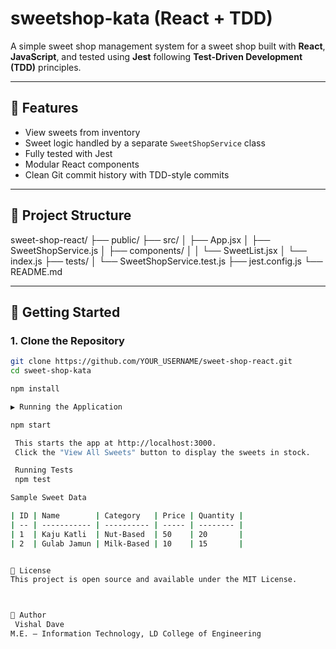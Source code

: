 #  sweetshop-kata (React + TDD)

A simple sweet shop management system for a sweet shop built with **React**, **JavaScript**, and tested using **Jest** following **Test-Driven Development (TDD)** principles.

---

## 🎯 Features

- View sweets from inventory
- Sweet logic handled by a separate `SweetShopService` class
- Fully tested with Jest
- Modular React components
- Clean Git commit history with TDD-style commits

---

## 📁 Project Structure

sweet-shop-react/
├── public/
├── src/
│ ├── App.jsx
│ ├── SweetShopService.js
│ ├── components/
│ │ └── SweetList.jsx
│ └── index.js
├── tests/
│ └── SweetShopService.test.js
├── jest.config.js
└── README.md


---

## 🚀 Getting Started

### 1. Clone the Repository
```bash
git clone https://github.com/YOUR_USERNAME/sweet-shop-react.git
cd sweet-shop-kata

npm install

▶️ Running the Application

npm start

 This starts the app at http://localhost:3000.
 Click the "View All Sweets" button to display the sweets in stock.

 Running Tests
 npm test

Sample Sweet Data

| ID | Name        | Category   | Price | Quantity |
| -- | ----------- | ---------- | ----- | -------- |
| 1  | Kaju Katli  | Nut-Based  | 50    | 20       |
| 2  | Gulab Jamun | Milk-Based | 10    | 15       |


📜 License
This project is open source and available under the MIT License.



👤 Author
 Vishal Dave
M.E. – Information Technology, LD College of Engineering